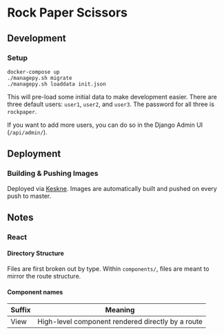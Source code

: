 # Rock Paper Scissors

## Development

### Setup

```
docker-compose up
./managepy.sh migrate
./managepy.sh loaddata init.json
```

This will pre-load some initial data to make development easier. There are three default users: `user1`, `user2`, and `user3`. The password for all three is `rockpaper`.

If you want to add more users, you can do so in the Django Admin UI (`/api/admin/`).

## Deployment

### Building & Pushing Images

Deployed via [Keskne](https://github.com/LucasPickering/keskne). Images are automatically built and pushed on every push to master.

## Notes

### React

#### Directory Structure

Files are first broken out by type. Within `components/`, files are meant to mirror the route structure.

#### Component names

| Suffix | Meaning                                           |
| ------ | ------------------------------------------------- |
| View   | High-level component rendered directly by a route |
